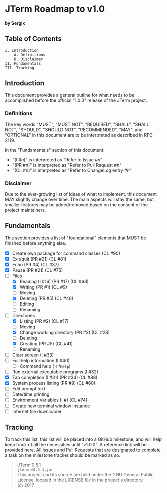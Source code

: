 # JTerm Roadmap to v1.0
#### by Sergix

## Table of Contents
```
I. Introduction
	A. Definitions
	B. Disclaimer
II. Fundamentals
III. Tracking
```

## Introduction
This document provides a general outline for what needs to be accomplished before the official "1.0.0" release of the JTerm project.

### Definitions
The key words "MUST", "MUST NOT", "REQUIRED", "SHALL", "SHALL NOT", "SHOULD", "SHOULD NOT", "RECOMMENDED", "MAY", and "OPTIONAL" in this document are to be interpreted as described in RFC 2119.

In the "Fundamentals" section of this document:

- "(I #_n_)" is interpreted as "Refer to Issue #_n_"
- "(PR #_n_)" is interpreted as "Refer to Pull Request #_n_"
- "(CL #_n_)" is interpreted as "Refer to ChangeLog entry #_n_"

### Disclaimer
Due to the ever-growing list of ideas of what to implement, this document MAY slightly change over time. The main aspects will stay the same, but smaller features may be added/removed based on the consent of the project maintainers.

## Fundamentals
This section provides a list of "foundational" elements that MUST be finished before anything else.

- [x] Create own package for command classes (CL #90)
- [x] Exit/quit (PR #21) (CL #81)
- [x] Echo (PR #4) (CL #37)
- [x] Pause (PR #21) (CL #75)
- [ ] Files
	- [x] Reading (I #16) (PR #17) (CL #68)
	- [x] Writing (PR #1) (CL #9)
	- [ ] Moving
	- [x] Deleting (PR #5) (CL #40)
	- [ ] Editing
	- [ ] Renaming
- [ ] Directories
	- [x] Listing (PR #2) (CL #17)
	- [ ] Moving
	- [x] Change working directory (PR #3) (CL #28)
	- [ ] Deleting
	- [x] Creating (PR #5) (CL #41)
	- [ ] Renaming
- [ ] Clear screen (I #33)
- [ ] Full help information (I #40)
	- [ ] Command help (`-h`/`help`)
- [ ] Run external executable programs (I #32)
- [x] Tab completion (I #31) (PR #34) (CL #88)
- [x] System process listing (PR #9) (CL #60)
- [ ] Edit prompt text
- [ ] Date/time printing
- [ ] Environment Variables (I #) (CL #74)
- [ ] Create new terminal window instance
- [ ] Internet file downloader

## Tracking
To track this list, this list will be placed into a GitHub milestone, and will help keep track of all the necessities until "v1.0.0". A reference link will be provided here. All Issues and Pull Requests that are designated to complete a task on the milestone tracker should be marked as so.

> JTerm 0.5.1  
> `jterm-v0.5.1.jar`  
> This project and its source are held under the GNU General Public License, located in the LICENSE file in the project's directory.  
> (c) 2017
